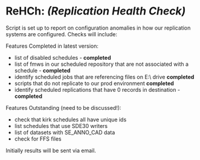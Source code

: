 # ReHCh: *(Replication Health Check)*

Script is set up to report on configuration anomalies in how our replication
systems are configured.  Checks will include:

Features Completed in latest version:
* list of disabled schedules - **completed**
* list of fmws in our scheduled repository that are not associated with 
  a schedule - **completed**
* identify scheduled jobs that are referencing files on E:\ drive **completed**
* scripts that do not replicate to our prod environment **completed**
* identify scheduled replications that have 0 records in destination - **completed**

Features Outstanding (need to be discussed!):
* check that kirk schedules all have unique ids
* list schedules that use SDE30 writers
* list of datasets with SE_ANNO_CAD data
* check for FFS files

Initially results will be sent via email.
